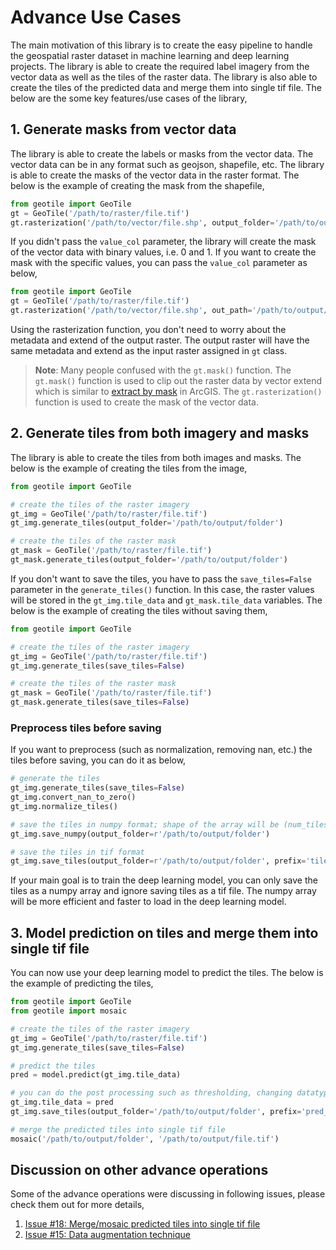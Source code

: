 # Advance Use Cases

The main motivation of this library is to create the easy pipeline to handle the geospatial raster dataset in machine learning and deep learning projects. The library is able to create the required label imagery from the vector data as well as the tiles of the raster data. The library is also able to create the tiles of the predicted data and merge them into single tif file. The below are the some key features/use cases of the library,

## 1. Generate masks from vector data

The library is able to create the labels or masks from the vector data. The vector data can be in any format such as geojson, shapefile, etc. The library is able to create the masks of the vector data in the raster format. The below is the example of creating the mask from the shapefile,

```python
from geotile import GeoTile
gt = GeoTile('/path/to/raster/file.tif')
gt.rasterization('/path/to/vector/file.shp', output_folder='/path/to/output/file.tif')
```

If you didn't pass the `value_col` parameter, the library will create the mask of the vector data with binary values, i.e. 0 and 1. If you want to create the mask with the specific values, you can pass the `value_col` parameter as below,

```python
from geotile import GeoTile
gt = GeoTile('/path/to/raster/file.tif')
gt.rasterization('/path/to/vector/file.shp', out_path='/path/to/output/file.tif', value_col='class')
```

Using the rasterization function, you don't need to worry about the metadata and extend of the output raster. The output raster will have the same metadata and extend as the input raster assigned in `gt` class.

> **Note**: Many people confused with the `gt.mask()` function. The `gt.mask()` function is used to clip out the raster data by vector extend which is similar to [extract by mask](https://pro.arcgis.com/en/pro-app/latest/tool-reference/spatial-analyst/extract-by-mask.htm) in ArcGIS. The `gt.rasterization()` function is used to create the mask of the vector data.

## 2. Generate tiles from both imagery and masks

The library is able to create the tiles from both images and masks. The below is the example of creating the tiles from the image,

```python
from geotile import GeoTile

# create the tiles of the raster imagery
gt_img = GeoTile('/path/to/raster/file.tif')
gt_img.generate_tiles(output_folder='/path/to/output/folder')

# create the tiles of the raster mask
gt_mask = GeoTile('/path/to/raster/file.tif')
gt_mask.generate_tiles(output_folder='/path/to/output/folder')
```

If you don't want to save the tiles, you have to pass the `save_tiles=False` parameter in the `generate_tiles()` function. In this case, the raster values will be stored in the `gt_img.tile_data` and `gt_mask.tile_data` variables.
The below is the example of creating the tiles without saving them,

```python
from geotile import GeoTile

# create the tiles of the raster imagery
gt_img = GeoTile('/path/to/raster/file.tif')
gt_img.generate_tiles(save_tiles=False)

# create the tiles of the raster mask
gt_mask = GeoTile('/path/to/raster/file.tif')
gt_mask.generate_tiles(save_tiles=False)
```

### Preprocess tiles before saving

If you want to preprocess (such as normalization, removing nan, etc.) the tiles before saving, you can do it as below,

```python
# generate the tiles
gt_img.generate_tiles(save_tiles=False)
gt_img.convert_nan_to_zero()
gt_img.normalize_tiles()

# save the tiles in numpy format; shape of the array will be (num_tiles, tile_x, tile_y, bands)
gt_img.save_numpy(output_folder=r'/path/to/output/folder')

# save the tiles in tif format
gt_img.save_tiles(output_folder=r'/path/to/output/folder', prefix='tile_')
```

If your main goal is to train the deep learning model, you can only save the tiles as a numpy array and ignore saving tiles as a tif file. The numpy array will be more efficient and faster to load in the deep learning model.

## 3. Model prediction on tiles and merge them into single tif file

You can now use your deep learning model to predict the tiles. The below is the example of predicting the tiles,

```python
from geotile import GeoTile
from geotile import mosaic

# create the tiles of the raster imagery
gt_img = GeoTile('/path/to/raster/file.tif')
gt_img.generate_tiles(save_tiles=False)

# predict the tiles
pred = model.predict(gt_img.tile_data)

# you can do the post processing such as thresholding, changing datatype etc on the predicted tiles as well. After that you can assign the predicted tile values to the gt class and save georeferenced tile as below,
gt_img.tile_data = pred
gt_img.save_tiles(output_folder='/path/to/output/folder', prefix='pred_')

# merge the predicted tiles into single tif file
mosaic('/path/to/output/folder', '/path/to/output/file.tif')
```

## Discussion on other advance operations

Some of the advance operations were discussing in following issues, please check them out for more details,

1. [Issue #18: Merge/mosaic predicted tiles into single tif file](https://github.com/iamtekson/geotile/issues/18)
2. [Issue #15: Data augmentation technique](https://github.com/iamtekson/geotile/issues/18)

